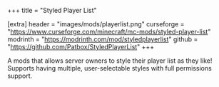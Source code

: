 +++
title = "Styled Player List"

[extra]
header = "images/mods/playerlist.png"
curseforge = "https://www.curseforge.com/minecraft/mc-mods/styled-player-list"
modrinth = "https://modrinth.com/mod/styledplayerlist"
github = "https://github.com/Patbox/StyledPlayerList"
+++

A mods that allows server owners to style their player list as they like! Supports having multiple, user-selectable styles with full permissions support.

